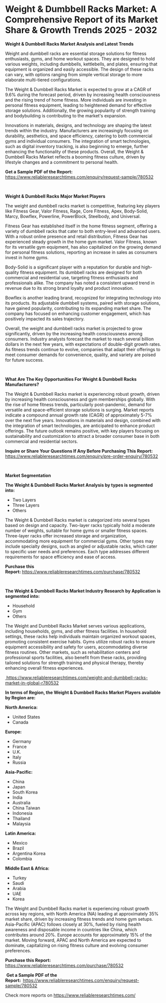 <p><h1>Weight & Dumbbell Racks Market: A Comprehensive Report of its Market Share & Growth Trends 2025 - 2032</h1></p><p><strong>Weight & Dumbbell Racks Market Analysis and Latest Trends</strong></p>
<p><p>Weight and dumbbell racks are essential storage solutions for fitness enthusiasts, gyms, and home workout spaces. They are designed to hold various weights, including dumbbells, kettlebells, and plates, ensuring that equipment is organized and easily accessible. The design of these racks can vary, with options ranging from simple vertical storage to more elaborate multi-tiered configurations.</p><p>The Weight & Dumbbell Racks Market is expected to grow at a CAGR of 9.6% during the forecast period, driven by increasing health consciousness and the rising trend of home fitness. More individuals are investing in personal fitness equipment, leading to heightened demand for effective storage solutions. Additionally, the growing popularity of strength training and bodybuilding is contributing to the market's expansion.</p><p>Innovations in materials, designs, and technology are shaping the latest trends within the industry. Manufacturers are increasingly focusing on durability, aesthetics, and space efficiency, catering to both commercial gyms and individual consumers. The integration of smart technologies, such as digital inventory tracking, is also beginning to emerge, further enhancing the functionality of these products. Overall, the Weight & Dumbbell Racks Market reflects a booming fitness culture, driven by lifestyle changes and a commitment to personal health.</p></p>
<p><strong>Get a Sample PDF of the Report:&nbsp;</strong> <a href="https://www.reliableresearchtimes.com/enquiry/request-sample/780532?utm_campaign=3088&utm_medium=2&utm_source=Github&utm_content=ia&utm_term=26032025&utm_id=weight-dumbbell-racks">https://www.reliableresearchtimes.com/enquiry/request-sample/780532</a></p>
<p>&nbsp;</p>
<p><strong>Weight & Dumbbell Racks Major Market Players</strong></p>
<p><p>The weight and dumbbell racks market is competitive, featuring key players like Fitness Gear, Valor Fitness, Rage, Core Fitness, Apex, Body-Solid, Marcy, Bowflex, Powerline, PowerBlock, Steelbody, and Universal. </p><p>Fitness Gear has established itself in the home fitness segment, offering a variety of dumbbell racks that cater to both entry-level and advanced users. With a robust online presence and retail distribution, Fitness Gear has experienced steady growth in the home gym market. Valor Fitness, known for its versatile gym equipment, has also capitalized on the growing demand for personal fitness solutions, reporting an increase in sales as consumers invest in home gyms.</p><p>Body-Solid is a significant player with a reputation for durable and high-quality fitness equipment. Its dumbbell racks are designed for both commercial and residential use, targeting fitness enthusiasts and professionals alike. The company has noted a consistent upward trend in revenue due to its strong brand loyalty and product innovation.</p><p>Bowflex is another leading brand, recognized for integrating technology into its products. Its adjustable dumbbell systems, paired with storage solutions, have gained popularity, contributing to its expanding market share. The company has focused on enhancing customer engagement, which has positively impacted its sales trajectory.</p><p>Overall, the weight and dumbbell racks market is projected to grow significantly, driven by the increasing health consciousness among consumers. Industry analysts forecast the market to reach several billion dollars in the next few years, with expectations of double-digit growth rates. As fitness trends continue to evolve, companies that adapt their offerings to meet consumer demands for convenience, quality, and variety are poised for future success.</p></p>
<p>&nbsp;</p>
<p><strong>What Are The Key Opportunities For Weight & Dumbbell Racks Manufacturers?</strong></p>
<p><p>The Weight & Dumbbell Racks market is experiencing robust growth, driven by increasing health consciousness and gym memberships globally. With the rise of home fitness trends, particularly post-pandemic, demand for versatile and space-efficient storage solutions is surging. Market reports indicate a compound annual growth rate (CAGR) of approximately 5-7% over the next five years. Innovations in materials and design, combined with the integration of smart technologies, are anticipated to enhance product offerings. The future outlook remains positive, with key players focusing on sustainability and customization to attract a broader consumer base in both commercial and residential sectors.</p></p>
<p><strong>Inquire or Share Your Questions If Any Before Purchasing This Report:</strong> <a href="https://www.reliableresearchtimes.com/enquiry/pre-order-enquiry/780532?utm_campaign=3088&utm_medium=2&utm_source=Github&utm_content=ia&utm_term=26032025&utm_id=weight-dumbbell-racks">https://www.reliableresearchtimes.com/enquiry/pre-order-enquiry/780532</a></p>
<p>&nbsp;</p>
<p><strong>Market Segmentation</strong></p>
<p><strong>The Weight & Dumbbell Racks Market Analysis by types is segmented into:</strong></p>
<p><ul><li>Two Layers</li><li>Three Layers</li><li>Others</li></ul></p>
<p><p>The Weight & Dumbbell Racks market is categorized into several types based on design and capacity. Two-layer racks typically hold a moderate number of weights, suitable for home gyms or smaller fitness spaces. Three-layer racks offer increased storage and organization, accommodating more equipment for commercial gyms. Other types may include specialty designs, such as angled or adjustable racks, which cater to specific user needs and preferences. Each type addresses different requirements for space efficiency and ease of access.</p></p>
<p><strong>Purchase this Report:&nbsp;</strong><a href="https://www.reliableresearchtimes.com/purchase/780532?utm_campaign=3088&utm_medium=2&utm_source=Github&utm_content=ia&utm_term=26032025&utm_id=weight-dumbbell-racks">https://www.reliableresearchtimes.com/purchase/780532</a></p>
<p>&nbsp;</p>
<p><strong>The Weight & Dumbbell Racks Market Industry Research by Application is segmented into:</strong></p>
<p><ul><li>Household</li><li>Gym</li><li>Others</li></ul></p>
<p><p>The Weight and Dumbbell Racks Market serves various applications, including households, gyms, and other fitness facilities. In household settings, these racks help individuals maintain organized workout spaces, promoting consistent exercise habits. Gyms utilize robust racks to ensure equipment accessibility and safety for users, accommodating diverse fitness routines. Other markets, such as rehabilitation centers and professional sports facilities, also benefit from these racks, providing tailored solutions for strength training and physical therapy, thereby enhancing overall fitness experiences.</p></p>
<p><a href="https://www.reliableresearchtimes.com/weight-and-dumbbell-racks-market-in-global-r780532?utm_campaign=3088&utm_medium=2&utm_source=Github&utm_content=ia&utm_term=26032025&utm_id=weight-dumbbell-racks">&nbsp;https://www.reliableresearchtimes.com/weight-and-dumbbell-racks-market-in-global-r780532</a></p>
<p><strong>In terms of Region, the Weight & Dumbbell Racks Market Players available by Region are:</strong></p>
<p>
    <p> <strong> North America: </strong>
        <ul>
            <li>United States</li>
            <li>Canada</li>
        </ul>
        </p> 
    <p> <strong> Europe: </strong>
        <ul>
            <li>Germany</li>
            <li>France</li>
            <li>U.K.</li>
            <li>Italy</li>
            <li>Russia</li>
        </ul>
        </p> 
    <p> <strong> Asia-Pacific: </strong>
        <ul>
            <li>China</li>
            <li>Japan</li>
            <li>South Korea</li>
            <li>India</li>
            <li>Australia</li>
            <li>China Taiwan</li>
            <li>Indonesia</li>
            <li>Thailand</li>
            <li>Malaysia</li>
        </ul>
        </p> 
    <p> <strong> Latin America: </strong>
        <ul>
            <li>Mexico</li>
            <li>Brazil</li>
            <li>Argentina Korea</li>
            <li>Colombia</li>
        </ul>
        </p> 
    <p> <strong> Middle East & Africa: </strong>
        <ul>
            <li>Turkey</li>
            <li>Saudi</li>
            <li>Arabia</li>
            <li>UAE</li>
            <li>Korea</li>
        </ul>
    </p>
    </p>
<p><p>The Weight and Dumbbell Racks market is experiencing robust growth across key regions, with North America (NA) leading at approximately 35% market share, driven by increasing fitness trends and home gym setups. Asia-Pacific (APAC) follows closely at 30%, fueled by rising health awareness and disposable income in countries like China, which contributes around 20%. Europe accounts for approximately 15% of the market. Moving forward, APAC and North America are expected to dominate, capitalizing on rising fitness culture and evolving consumer preferences.</p></p>
<p><strong>Purchase this Report: </strong><a href="https://www.reliableresearchtimes.com/purchase/780532?utm_campaign=3088&utm_medium=2&utm_source=Github&utm_content=ia&utm_term=26032025&utm_id=weight-dumbbell-racks">https://www.reliableresearchtimes.com/purchase/780532</a></p>
<p>&nbsp;<strong>Get a Sample PDF of the Report:&nbsp;&nbsp;</strong><a href="https://www.reliableresearchtimes.com/enquiry/request-sample/780532?utm_campaign=3088&utm_medium=2&utm_source=Github&utm_content=ia&utm_term=26032025&utm_id=weight-dumbbell-racks">https://www.reliableresearchtimes.com/enquiry/request-sample/780532</a></p>
<p><strong></strong></p>
<p>Check more reports on <a href="https://www.reliableresearchtimes.com/?utm_campaign=3088&utm_medium=2&utm_source=Github&utm_content=ia&utm_term=26032025&utm_id=weight-dumbbell-racks">https://www.reliableresearchtimes.com/</a></p>